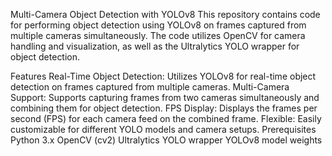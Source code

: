 Multi-Camera Object Detection with YOLOv8
This repository contains code for performing object detection using YOLOv8 on frames captured from multiple cameras simultaneously. The code utilizes OpenCV for camera handling and visualization, as well as the Ultralytics YOLO wrapper for object detection.

Features
Real-Time Object Detection: Utilizes YOLOv8 for real-time object detection on frames captured from multiple cameras.
Multi-Camera Support: Supports capturing frames from two cameras simultaneously and combining them for object detection.
FPS Display: Displays the frames per second (FPS) for each camera feed on the combined frame.
Flexible: Easily customizable for different YOLO models and camera setups.
Prerequisites
Python 3.x
OpenCV (cv2)
Ultralytics YOLO wrapper
YOLOv8 model weights
